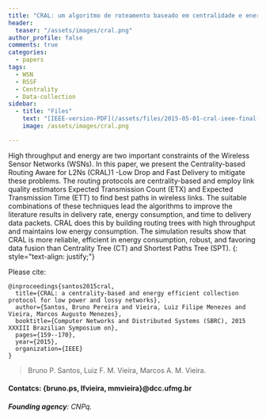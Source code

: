 ```yaml
---
title: "CRAL: um algoritmo de roteamento baseado em centralidade e energia para Redes de Sensores Sem Fio (IEEE-Version)"
header:
  teaser: "/assets/images/cral.png"
author_profile: false
comments: true
categories:
  - papers
tags:
  - WSN
  - RSSF
  - Centrality
  - Data-collection
sidebar:
  - title: "Files"
    text: "[IEEE-version-PDF](/assets/files/2015-05-01-cral-ieee-final-sbrc2015.pdf){: .btn .btn--success}{: target=\"_blank\"} [Talk PDF](https://www.dropbox.com/s/irg5igvstbstxxi/apresentacao-sbrc.pptx?dl=0){: .btn .btn--info}{: target=\"_blank\"}"
    image: /assets/images/cral.png

---
```


High throughput and energy are two important constraints of the Wireless Sensor Networks (WSNs). In this paper, we present the Centrality-based Routing Aware for L2Ns (CRAL)1 -Low Drop and Fast Delivery to mitigate these problems. The routing protocols are centrality-based and employ link quality estimators Expected Transmission Count (ETX) and Expected Transmission Time (ETT) to find best paths in wireless links. The suitable combinations of these techniques lead the algorithms to improve the literature results in delivery rate, energy consumption, and time to delivery data packets. CRAL does this by building routing trees with high throughput and maintains low energy consumption. The simulation results show that CRAL is more reliable, efficient in energy consumption, robust, and favoring data fusion than Centrality Tree (CT) and Shortest Paths Tree (SPT).
{: style="text-align: justify;"}

Please cite:
```TeX
@inproceedings{santos2015cral,
  title={CRAL: a centrality-based and energy efficient collection protocol for low power and lossy networks},
  author={Santos, Bruno Pereira and Vieira, Luiz Filipe Menezes and Vieira, Marcos Augusto Menezes},
  booktitle={Computer Networks and Distributed Systems (SBRC), 2015 XXXIII Brazilian Symposium on},
  pages={159--170},
  year={2015},
  organization={IEEE}
}
```
> Bruno P. Santos, Luiz F. M. Vieira, Marcos A. M. Vieira.
#### Contatcs: {bruno.ps, lfvieira, mmvieira}@dcc.ufmg.br
###### **Founding agency**: CNPq.